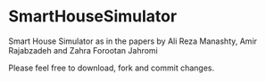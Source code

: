 SmartHouseSimulator
===================

Smart House Simulator as in the papers by Ali Reza Manashty, Amir Rajabzadeh and Zahra Forootan Jahromi

Please feel free to download, fork and commit changes. 
